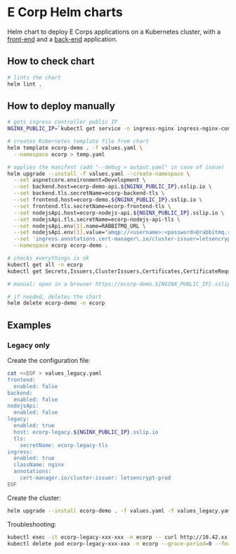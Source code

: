 # E Corp Helm charts

Helm chart to deploy E Corps applications on a Kubernetes cluster, with a [front-end](https://github.com/devpro/ecorp-frontend-demo) and a [back-end](https://github.com/devpro/ecorp-backend-demo) application.

## How to check chart

```bash
# lints the chart
helm lint .
```

## How to deploy manually

```bash
# gets ingress controller public IP
NGINX_PUBLIC_IP=`kubectl get service -n ingress-nginx ingress-nginx-controller --output jsonpath='{.status.loadBalancer.ingress[0].ip}'`

# creates Kubernetes template file from chart
helm template ecorp-demo . -f values.yaml \
  --namespace ecorp > temp.yaml

# applies the manifest (add "--debug > output.yaml" in case of issue)
helm upgrade --install -f values.yaml --create-namespace \
  --set aspnetcore.environment=Development \
  --set backend.host=ecorp-demo-api.${NGINX_PUBLIC_IP}.sslip.io \
  --set backend.tls.secretName=ecorp-backend-tls \
  --set frontend.host=ecorp-demo.${NGINX_PUBLIC_IP}.sslip.io \
  --set frontend.tls.secretName=ecorp-frontend-tls \
  --set nodejsApi.host=ecorp-nodejs-api.${NGINX_PUBLIC_IP}.sslip.io \
  --set nodejsApi.tls.secretName=ecorp-nodejs-api-tls \
  --set nodejsApi.env[1].name=RABBITMQ_URL \
  --set nodejsApi.env[1].value="amqp://<username>:<password>@rabbitmq.rabbitmq.svc.cluster.local:5672" \
  --set 'ingress.annotations.cert-manager\.io/cluster-issuer=letsencrypt-prod' \
  --namespace ecorp ecorp-demo .

# checks everythings is ok
kubectl get all -n ecorp
kubectl get Secrets,Issuers,ClusterIssuers,Certificates,CertificateRequests,Orders,Challenges -n ecorp

# manual: open in a browser https://ecorp-demo.${NGINX_PUBLIC_IP}.sslip.io and https://ecorp-demo-api.${NGINX_PUBLIC_IP}.sslip.io/swagger

# if needed, deletes the chart
helm delete ecorp-demo -n ecorp
```

## Examples

### Legacy only

Create the configuration file:

```bash
cat <<EOF > values_legacy.yaml
frontend:
  enabled: false
backend:
  enabled: false
nodejsApi:
  enabled: false
legacy:
  enabled: true
  host: ecorp-legacy.${NGINX_PUBLIC_IP}.sslip.io
  tls:
    secretName: ecorp-legacy-tls
ingress:
  enabled: true
  className: nginx
  annotations:
    cert-manager.io/cluster-issuer: letsencrypt-prod
EOF
```

Create the cluster:

```bash
helm upgrade --install ecorp-demo . -f values.yaml -f values_legacy.yaml --namespace ecorp --create-namespace
```

Troubleshooting:

```bash
kubectl exec -it ecorp-legacy-xxx-xxx -n ecorp -- curl http://10.42.xx.xx:80
kubectl delete pod ecorp-legacy-xxx-xxx -n ecorp --grace-period=0 --force
```
